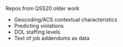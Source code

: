 Repos from QSS20 older work

- Geocoding/ACS contextual characteristics
- Predicting violations
- DOL staffing levels
- Text of job addendums as data

